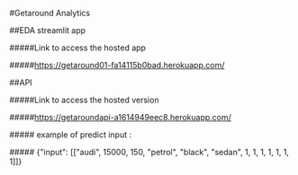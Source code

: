 ﻿#Getaround Analytics

##EDA streamlit app

#####Link to access the hosted app

#####https://getaround01-fa14115b0bad.herokuapp.com/

##API

#####Link to access the hosted version

#####https://getaroundapi-a1614949eec8.herokuapp.com/

\##### example of predict input :

\##### {"input": [["audi", 15000, 150, "petrol", "black", "sedan", 1, 1, 1, 1, 1, 1, 1]]}
